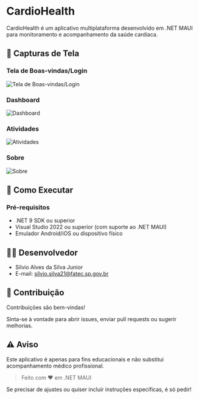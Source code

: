 # CardioHealth

CardioHealth é um aplicativo multiplataforma desenvolvido em .NET MAUI para monitoramento e acompanhamento da saúde cardíaca.


## 📱 Capturas de Tela

### Tela de Boas-vindas/Login

![Tela de Boas-vindas/Login](MauiTabPage/Resources/Images/login_page.png)

### Dashboard

![Dashboard](MauiTabPage/Resources/Images/dashboard_page.png)

### Atividades

![Atividades](MauiTabPage/Resources/Images/atividades_page.png)

### Sobre

![Sobre](MauiTabPage/Resources/Images/sobre_page.png)


## 🚀 Como Executar

### Pré-requisitos

 - .NET 9 SDK ou superior
 - Visual Studio 2022 ou superior (com suporte ao .NET MAUI)
 - Emulador Android/iOS ou dispositivo físico


## 👨‍💻 Desenvolvedor
 - Silvio Alves da Silva Junior
 - E-mail: silvio.silva21@fatec.sp.gov.br


## 🤝 Contribuição

Contribuições são bem-vindas! 

Sinta-se à vontade para abrir issues, enviar pull requests ou sugerir melhorias.

## ⚠️ Aviso
Este aplicativo é apenas para fins educacionais e não substitui acompanhamento médico profissional.

> Feito com ❤️ em .NET MAUI

Se precisar de ajustes ou quiser incluir instruções específicas, é só pedir!
